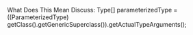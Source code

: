 What Does This Mean Discuss:
Type[] parameterizedType = ((ParameterizedType) getClass().getGenericSuperclass()).getActualTypeArguments();